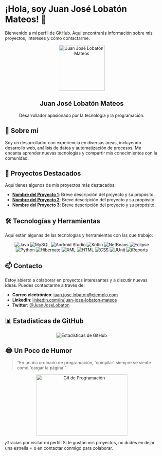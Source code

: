 # ¡Hola, soy Juan José Lobatón Mateos! 👋

Bienvenido a mi perfil de GitHub. Aquí encontrarás información sobre mis proyectos, intereses y cómo contactarme.

<div align="center">
  <img src="https://avatars.githubusercontent.com/u/your-username" width="150" height="150" alt="Juan José Lobatón Mateos">
  <h2>Juan José Lobatón Mateos</h2>
  <p>Desarrollador apasionado por la tecnología y la programación.</p>
</div>

## 📝 Sobre mí

Soy un desarrollador con experiencia en diversas áreas, incluyendo desarrollo web, análisis de datos y automatización de procesos. Me encanta aprender nuevas tecnologías y compartir mis conocimientos con la comunidad.

## 🚀 Proyectos Destacados

Aquí tienes algunos de mis proyectos más destacados:

- [**Nombre del Proyecto 1**](https://github.com/JuanJoseLobatonMateos/proyecto1): Breve descripción del proyecto y su propósito.
- [**Nombre del Proyecto 2**](https://github.com/JuanJoseLobatonMateos/proyecto2): Breve descripción del proyecto y su propósito.
- [**Nombre del Proyecto 3**](https://github.com/JuanJoseLobatonMateos/proyecto3): Breve descripción del proyecto y su propósito.

## 🛠️ Tecnologías y Herramientas

Aquí están algunas de las tecnologías y herramientas con las que trabajo:

<div align="center">
  <img src="https://img.shields.io/badge/-Java-007396?style=for-the-badge&logo=java&logoColor=white" alt="Java">
  <img src="https://img.shields.io/badge/-MySQL-4479A1?style=for-the-badge&logo=mysql&logoColor=white" alt="MySQL">
  <img src="https://img.shields.io/badge/-Android_Studio-3DDC84?style=for-the-badge&logo=android-studio&logoColor=white" alt="Android Studio">
  <img src="https://img.shields.io/badge/-Kotlin-0095D5?style=for-the-badge&logo=kotlin&logoColor=white" alt="Kotlin">
  <img src="https://img.shields.io/badge/-NetBeans-1B6AC6?style=for-the-badge&logo=apachenetbeanside&logoColor=white" alt="NetBeans">
  <img src="https://img.shields.io/badge/-Eclipse-2C2255?style=for-the-badge&logo=eclipse&logoColor=white" alt="Eclipse">
  <img src="https://img.shields.io/badge/-Python-3776AB?style=for-the-badge&logo=python&logoColor=white" alt="Python">
  <img src="https://img.shields.io/badge/-Hibernate-59666C?style=for-the-badge&logo=hibernate&logoColor=white" alt="Hibernate">
  <img src="https://img.shields.io/badge/-XML-FF6600?style=for-the-badge&logo=xml&logoColor=white" alt="XML">
  <img src="https://img.shields.io/badge/-HTML-E34F26?style=for-the-badge&logo=html5&logoColor=white" alt="HTML">
  <img src="https://img.shields.io/badge/-CSS-1572B6?style=for-the-badge&logo=css3&logoColor=white" alt="CSS">
  <img src="https://img.shields.io/badge/-JUnit-25A162?style=for-the-badge&logo=junit5&logoColor=white" alt="JUnit">
  <img src="https://img.shields.io/badge/-iReports-4B8BBE?style=for-the-badge&logo=ireports&logoColor=white" alt="iReports">
</div>

## 📫 Contacto

Estoy abierto a colaborar en proyectos interesantes y a discutir nuevas ideas. Puedes contactarme a través de:

- **Correo electrónico**: <a href="mailto:juan.jose.lobaton@ejemplo.com">juan.jose.lobaton@ejemplo.com</a>
- **LinkedIn**: [linkedin.com/in/juan-jose-lobaton-mateos](https://www.linkedin.com/in/juan-jose-lobaton-mateos)
- **Twitter**: [@JuanJoseLobaton](https://twitter.com/JuanJoseLobaton)

## 📊 Estadísticas de GitHub

<div align="center">
  <img src="https://github-readme-stats.vercel.app/api?username=JuanJoseLobatonMateos&show_icons=true&theme=radical" alt="Estadísticas de GitHub">
</div>

## 😂 Un Poco de Humor

> "En un día ordinario de programación, 'compilar' siempre se siente como 'cargar la página'".

<div align="center">
  <img src="https://media.giphy.com/media/LmNwrBhejkK9EFP504/giphy.gif" width="300" height="200" alt="Gif de Programación">
</div>

¡Gracias por visitar mi perfil! Si te gustan mis proyectos, no dudes en dejar una estrella ⭐ o en contactar conmigo para colaborar.

